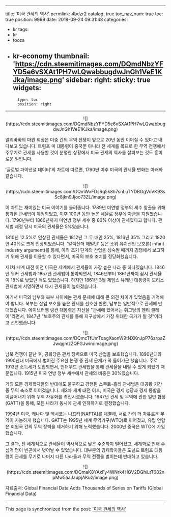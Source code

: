 
---
title: '미국 관세의 역사'
permlink: 4bdzr2
catalog: true
toc_nav_num: true
toc: true
position: 9999
date: 2018-09-24 09:31:48
categories:
- kr
tags:
- kr
- tooza
- kr-economy
thumbnail: 'https://cdn.steemitimages.com/DQmdNbzYFYD5e6vSXAt1PH7wLQwabbugdwJnGh1VeE1KJka/image.png'
sidebar:
    right:
        sticky: true
widgets:
    -
        type: toc
        position: right
---


<center>
![](https://cdn.steemitimages.com/DQmdNbzYFYD5e6vSXAt1PH7wLQwabbugdwJnGh1VeE1KJka/image.png)
</center>

알리바바의 마윈 회장은 미중 간의 무역 전쟁이 앞으로 20년 동안 이어질 수 있다고 내다보고 있습니다. 트럼프 미 대통령이 중국뿐 아니라 전 세계를 목표로 한 무역 전쟁에서 주무기로 관세를 사용할 것이 분명한 상황에서 미국 관세의 역사를 살펴보는 것도 흥미로운 일입니다.  

'글로벌 파이낸셜 데이터'의 차트에 따르면, 1790년 이후 미국의 관세율 변화는 아래와 같습니다.  

<center> 
![](https://cdn.steemitimages.com/DQmWxFDsRq5k8h7snLuTYDBGgVoVK9SsSc8jkn9Jjoo73ZL/image.png)
</center> 

이 차트는 재미있는 미국 이야기를 들려줍니다. 1789년 미연방 정부의 세수 창출을 위해 통과된 관세법이 제정되었고, 이후 100년 동안 높은 세율로 정부에 자금을 지원했습니다.  1790년부터 1860년까지 미연방 정부 세수 중 80% 이상이 관세였다고 합니다. 관세법 제정 당시 미국의 관세율은 5%였습니다. 

1810년 12.5%로 인상된 관세율은 1812년 그 두 배인 25%, 1816년 35% 그리고 1820년 40%로 크게 인상되었습니다. '알렉산더 해밀턴' 등은 소위 유치산업 보호론( infant industry argument)를 통해, 아직 초기 단계의 산업을 성숙될 때까지 경쟁에서 보고하기 위해 관세를 이용할 수 있다면서, 미국의 보호 조치를 정당화했습니다. 

제1차 세계 대전 이전 미국은 세계에서 관세율이 가장 높은 나라 중 하나였습니다. 1846년 워커 관세법과 1857년 관세법이 통과되면서, 1846년부터 1861년까지 잠시 관세율이 18%로 낮았던 적도 있었습니다. 하지만 1861년 3월 제임스 뷰캐넌 대통령이 모리스 관세법에 서명하면서 다시 관세율이 높아졌습니다.  

여기서 미국의 남부와 북부 사이에는 관세 문제에 대해 큰 의견 차이가 있었음을 기억해야 합니다.  북부는 산업 보호를 높은 관세를 선호한 반면, 남부는 일반적으로 관세에 반대했습니다. 에이브러햄 링컨 대통령은 자신을 "관세에 있어서는 휘그당의 헨리 클레이"라면서, 1847년 "보호주의 관세를 통해 지구상에서 가장 위대한 국가가 될 것"이라고 선언했습니다. 

<center> 
![](https://cdn.steemitimages.com/DQmcTfUmToagXaonW9tNXKnJpP76zrpaZJwqgmzZQFGJwin/image.png)
</center> 

남북 전쟁이 끝난 후, 공화당은 관세 장벽으로 미국 산업을 보호했습니다. 1890년대와 1900년대 미국에서 벌어진 주요한 논쟁 중 관세 문제가 꼭 들어가곤 했습니다. 주로 1913년 소득세가 도입되면서, 언더우드 관세법을 통해 관세율을 내릴 수 있게 되었기 때문입니다. 1915년 미국 연방 정부 세수에서 관세의 비중은 30%였습니다. 

거의 모든 경제학자들의 반대에도 불구하고 강행된 스무트-홀리 관세법은 대공황 기간 중 무역 축소로 이어졌습니다.  제2차 세계 대전 이후, 미국은 경제 성장과 경제 통합을  이끌어내기 위해 무역 자유화를 촉진시켰습니다. 1947년 관세 및 무역에 관한 일반 협정(GATT)을 통해, 모든 나라가 동시에 관세 인하하기로 결정했습니다. 

1994년 미국, 캐나다 및 멕시코는 나프타(NAFTA)를 체결해, 서로 간의 더 자유로운 무역이 가능하게 했습니다. GATT는 1995년 세계 무역기구(WTO)로 이어졌고, 유럽 연합은 회원국 간의 무역 장벽을 제거하기 위해 노력했습니다. 2000년 중국은 WTO에 가입했습니다. 

그 결과, 전 세계적으로 관세율이 역사적으로 낮은 수준까지 떨어졌고, 세계화로 인해 수십억 명이 빈곤에서 벗어날 수 있었습니다. 대부분의 경제학자들은 도널드 트럼프 대통령이 관세를 무기로 나머지 다른 나라들과 무역 전쟁을 벌이는데 반대하고 있습니다.  

<center> 
![](https://cdn.steemitimages.com/DQmaK8YAxFy4WNrk4HGV2DGhiLtT682npMw5aaJaupjAKuz/image.png)
</center> 

자료출처: Global Financial Data Adds Thousands of Series on Tariffs (Global Financial Data)

- - -

This page is synchronized from the post: ['미국 관세의 역사'](https://steemit.com/@pius.pius/4bdzr2)
